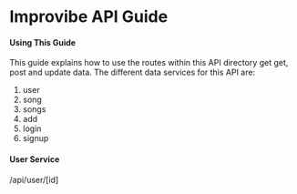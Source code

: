 
# Improvibe API Guide

#### Using This Guide
This guide explains how to use the routes within this API directory get get, post and update data. The different data services for this API are:
  1. user
  2. song
  3. songs
  4. add
  5. login
  6. signup

#### User Service
/api/user/[id]
